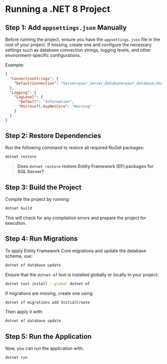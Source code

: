 # Running a .NET 8 Project

## Step 1: Add `appsettings.json` Manually
Before running the project, ensure you have the `appsettings.json` file in the root of your project. If missing, create one and configure the necessary settings such as database connection strings, logging levels, and other environment-specific configurations.

Example:
```json
{
  "ConnectionStrings": {
    "DefaultConnection": "Server=your_server;Database=your_database;User Id=your_user;Password=your_password;"
  },
  "Logging": {
    "LogLevel": {
      "Default": "Information",
      "Microsoft.AspNetCore": "Warning"
    }
  }
}
```

## Step 2: Restore Dependencies
Run the following command to restore all required NuGet packages:
```sh
dotnet restore
```
> **Does `dotnet restore` restore Entity Framework (EF) packages for SQL Server?**

## Step 3: Build the Project
Compile the project by running:
```sh
dotnet build
```
This will check for any compilation errors and prepare the project for execution.

## Step 4: Run Migrations
To apply Entity Framework Core migrations and update the database schema, use:
```sh
dotnet ef database update
```
Ensure that the `dotnet-ef` tool is installed globally or locally in your project:
```sh
dotnet tool install --global dotnet-ef
```

If migrations are missing, create one using:
```sh
dotnet ef migrations add InitialCreate
```
Then apply it with:
```sh
dotnet ef database update
```

## Step 5: Run the Application
Now, you can run the application with:
```sh
dotnet run
```


